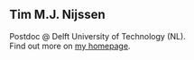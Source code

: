 ## Tim M.J. Nijssen
Postdoc @ Delft University of Technology (NL).  
Find out more on [my homepage](https://tim-nijssen.nl).
